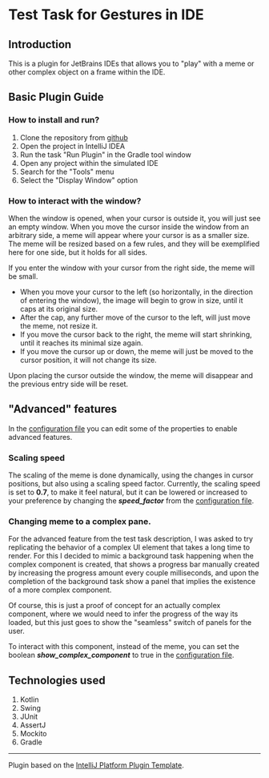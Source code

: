 # Test Task for Gestures in IDE

## Introduction
<!-- Plugin description -->
This is a plugin for JetBrains IDEs that allows you to "play" with a meme or other complex object on a frame within the IDE.
<!-- Plugin description end -->

## Basic Plugin Guide
### How to install and run?

1. Clone the repository from [github](https://github.com/marinamadaras/gestures-in-ide)
2. Open the project in IntelliJ IDEA
3. Run the task "Run Plugin" in the Gradle tool window
4. Open any project within the simulated IDE
5. Search for the "Tools" menu
6. Select the "Display Window" option

### How to interact with the window?

When the window is opened, when your cursor is outside it, you will just see an empty window. When you move the cursor
inside the window from an arbitrary side, a meme will appear where your cursor is as a smaller size. The meme will be resized
based on a few rules, and they will be exemplified here for one side, but it holds for all sides.

If you enter the window with your cursor from the right side, the meme will be small. 
- When you move your cursor
to the left (so horizontally, in the direction of entering the window),
the image will begin to grow in size, until it caps at its original size. 
- After the cap, 
any further move of the cursor to the left, will just move the meme, not resize it. 
- If you move the cursor back to the right, the meme will start shrinking, until it reaches its minimal size again.
- If you move the cursor up or down, the meme will just be moved to the cursor position, it will not change its size.

Upon placing the cursor outside the window, the meme will disappear and the previous entry side will be reset.

## "Advanced" features
In the [configuration file](src/main/resources/application.properties) you can edit some of the properties to enable 
advanced features.
### Scaling speed
The scaling of the meme is done dynamically, using the changes in cursor positions, but also
using a scaling speed factor.
Currently, the scaling speed is set to **0.7**, to make it feel natural, but it can be lowered or increased to 
your preference by changing the **_speed_factor_** from the [configuration file](src/main/resources/application.properties).

### Changing meme to a complex pane.
For the advanced feature from the test task description, I was asked to try replicating the behavior of a complex UI element
that takes a long time to render. For this I decided to mimic a background task happening when the complex component is 
created, that shows a progress bar manually created by increasing the progress amount every couple milliseconds, and 
upon the completion of the background task show a panel that implies the existence of a more complex component. 

Of course, this is just a proof of concept for an actually complex component, where we would need to infer the progress
of the way its loaded, but this just goes to show the "seamless" switch of panels for the user.

To interact with this component, instead of the meme, you can set the boolean **_show_complex_component_** to true in the 
[configuration file](src/main/resources/application.properties).

## Technologies used
1. Kotlin
2. Swing
3. JUnit
4. AssertJ
5. Mockito
6. Gradle

---
Plugin based on the [IntelliJ Platform Plugin Template][template].

[template]: https://github.com/JetBrains/intellij-platform-plugin-template
[docs:plugin-description]: https://plugins.jetbrains.com/docs/intellij/plugin-user-experience.html#plugin-description-and-presentation

